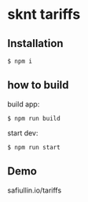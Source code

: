 # sknt tariffs

## Installation
`$ npm i`

## how to build
build app:

`$ npm run build` 

start dev:

`$ npm run start`

## Demo
safiullin.io/tariffs